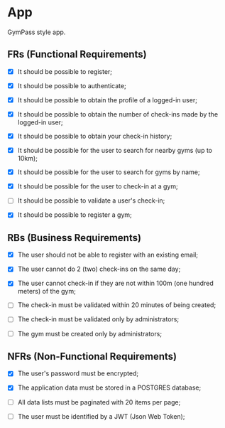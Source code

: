 # App

GymPass style app.

## FRs (Functional Requirements)
- [x] It should be possible to register;
- [x] It should be possible to authenticate;
- [x] It should be possible to obtain the profile of a logged-in user;
- [x] It should be possible to obtain the number of check-ins made by the logged-in user;
- [x] It should be possible to obtain your check-in history;
- [x] It should be possible for the user to search for nearby gyms (up to 10km);
- [x] It should be possible for the user to search for gyms by name;
- [x] It should be possible for the user to check-in at a gym;
- [ ] It should be possible to validate a user's check-in;
- [x] It should be possible to register a gym;


## RBs (Business Requirements)
- [x] The user should not be able to register with an existing email;
- [x] The user cannot do 2 (two) check-ins on the same day;
- [x] The user cannot check-in if they are not within 100m (one hundred meters) of the gym;
- [ ] The check-in must be validated within 20 minutes of being created;
- [ ] The check-in must be validated only by administrators;
- [ ] The gym must be created only by administrators;


## NFRs (Non-Functional Requirements)
- [x] The user's password must be encrypted;
- [x] The application data must be stored in a POSTGRES database;
- [ ] All data lists must be paginated with 20 items per page;
- [ ] The user must be identified by a JWT (Json Web Token);


